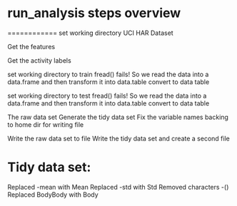 # run_analysis steps overview
============
set working directory UCI HAR Dataset

Get the features

Get the activity labels

set working directory to train
fread() fails! So we read the data into a data.frame and then transform it into data.table
convert to data table


set working directory to test
fread() fails! So we read the data into a data.frame and then transform it into data.table
convert to data table

The raw data set
Generate the tidy data set
Fix the variable names
backing to home dir for writing file

Write the raw data set to file
Write the tidy data set and create a second file


# Tidy data set:

Replaced -mean with Mean
Replaced -std with Std
Removed characters -()
Replaced BodyBody with Body


